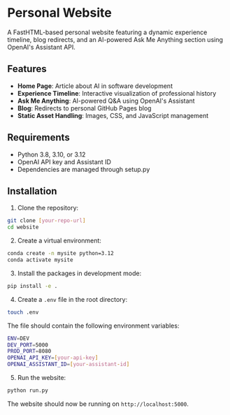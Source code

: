 # Personal Website

A FastHTML-based personal website featuring a dynamic experience timeline, blog redirects, and an AI-powered Ask Me Anything section using OpenAI's Assistant API.

## Features

- **Home Page**: Article about AI in software development
- **Experience Timeline**: Interactive visualization of professional history
- **Ask Me Anything**: AI-powered Q&A using OpenAI's Assistant
- **Blog**: Redirects to personal GitHub Pages blog
- **Static Asset Handling**: Images, CSS, and JavaScript management

## Requirements

- Python 3.8, 3.10, or 3.12
- OpenAI API key and Assistant ID
- Dependencies are managed through setup.py

## Installation

1. Clone the repository:
```bash
git clone [your-repo-url]
cd website
```

2. Create a virtual environment:
```bash
conda create -n mysite python=3.12
conda activate mysite
```

3. Install the packages in development mode:
```bash
pip install -e .
```

4. Create a `.env` file in the root directory:
```bash
touch .env
```
The file should contain the following environment variables:
```bash
ENV=DEV
DEV_PORT=5000
PROD_PORT=8080
OPENAI_API_KEY=[your-api-key]
OPENAI_ASSISTANT_ID=[your-assistant-id]
```

5. Run the website:
```bash
python run.py
```

The website should now be running on `http://localhost:5000`.
